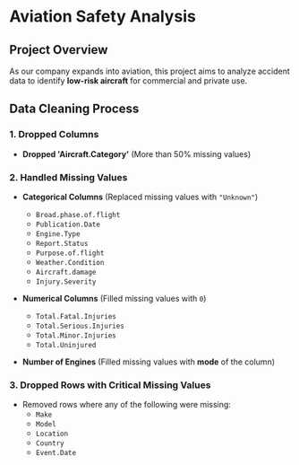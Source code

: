 # Aviation Safety Analysis

## Project Overview
As our company expands into aviation, this project aims to analyze accident data to identify **low-risk aircraft** for commercial and private use.

## Data Cleaning Process

### 1. Dropped Columns
- **Dropped 'Aircraft.Category'** (More than 50% missing values)

### 2. Handled Missing Values
- **Categorical Columns** (Replaced missing values with `"Unknown"`)  
  - `Broad.phase.of.flight`  
  - `Publication.Date`  
  - `Engine.Type`  
  - `Report.Status`  
  - `Purpose.of.flight`  
  - `Weather.Condition`  
  - `Aircraft.damage`  
  - `Injury.Severity`  

- **Numerical Columns** (Filled missing values with `0`)  
  - `Total.Fatal.Injuries`  
  - `Total.Serious.Injuries`  
  - `Total.Minor.Injuries`  
  - `Total.Uninjured`  

- **Number of Engines** (Filled missing values with **mode** of the column)  

### 3. Dropped Rows with Critical Missing Values
- Removed rows where any of the following were missing:  
  - `Make`  
  - `Model`  
  - `Location`  
  - `Country`  
  - `Event.Date`  


